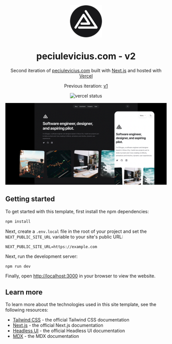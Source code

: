 <div align="center">
  <img alt="Logo" src="src/images/logos/light-bg-dark-round-border.svg" width="100" />
</div>
<h1 align="center">
  peciulevicius.com - v2
</h1>
<p align="center">
  Second iteration of <a href="https://peciulevicius.com" target="_blank">peciulevicius.com</a> built with <a href="https://nextjs.org/" target="_blank">Next.js</a> and hosted with <a href="https://vercel.com/" target="_blank">Vercel</a>
</p>
<p align="center">
  Previous iteration:
  <a href="https://github.com/peciulevicius/dziugaspeciulevicius.github.io" target="_blank">v1</a>
</p>

<p align="center">
<img alt="vercel status" src="http://therealsujitk-vercel-badge.vercel.app/?app=peciulevicius.com&style=for-the-badge&logo=true" />
</p>

![demo](src/images/demo.png)

## Getting started

To get started with this template, first install the npm dependencies:

```bash
npm install
```

Next, create a `.env.local` file in the root of your project and set the `NEXT_PUBLIC_SITE_URL` variable to your site's public URL:

```
NEXT_PUBLIC_SITE_URL=https://example.com
```

Next, run the development server:

```bash
npm run dev
```

Finally, open [http://localhost:3000](http://localhost:3000) in your browser to view the website.

## Learn more

To learn more about the technologies used in this site template, see the following resources:

- [Tailwind CSS](https://tailwindcss.com/docs) - the official Tailwind CSS documentation
- [Next.js](https://nextjs.org/docs) - the official Next.js documentation
- [Headless UI](https://headlessui.dev) - the official Headless UI documentation
- [MDX](https://mdxjs.com) - the MDX documentation
